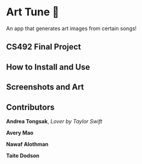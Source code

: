 # Art Tune :art:

An app that generates art images from certain songs!

## CS492 Final Project


## How to Install and Use


## Screenshots and Art


## Contributors

**Andrea Tongsak**, *Lover by Taylor Swift*


**Avery Mao**

**Nawaf Alothman**

**Taite Dodson**
